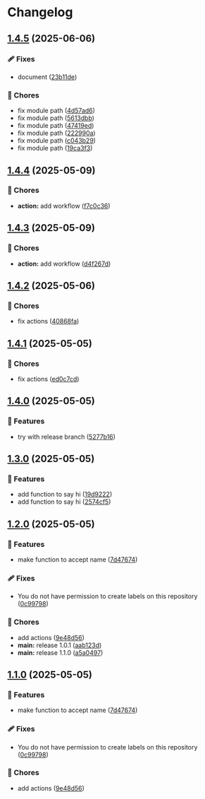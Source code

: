 # Changelog

## [1.4.5](https://github.com/Prajithp/sample-release/compare/v1.4.4...v1.4.5) (2025-06-06)


### 🩹 Fixes

* document ([23b11de](https://github.com/Prajithp/sample-release/commit/23b11de2a7cfcb7837d813d403081153707be5d5))


### 🧹 Chores

* fix module path ([4d57ad6](https://github.com/Prajithp/sample-release/commit/4d57ad60ced607757962dfa77c9c430f1e643e21))
* fix module path ([5613dbb](https://github.com/Prajithp/sample-release/commit/5613dbb1d4f251d92cf99b77b6e46c2bdc5304df))
* fix module path ([47419ed](https://github.com/Prajithp/sample-release/commit/47419ed94935541ab48fc9367dbb7a4732805a9c))
* fix module path ([222990a](https://github.com/Prajithp/sample-release/commit/222990a34f844d1c1486be049bb7e54e3fbee560))
* fix module path ([c043b29](https://github.com/Prajithp/sample-release/commit/c043b2952bc014dcc205b175e81ec70cece562b6))
* fix module path ([19ca3f3](https://github.com/Prajithp/sample-release/commit/19ca3f3a9792f7b9f38fee5b9a3febdc6df02ee3))

## [1.4.4](https://github.com/Prajithp/sample-release/compare/v1.4.3...v1.4.4) (2025-05-09)


### 🧹 Chores

* **action:** add workflow ([f7c0c36](https://github.com/Prajithp/sample-release/commit/f7c0c366f78000640f49607b369114aef46ae81c))

## [1.4.3](https://github.com/Prajithp/sample-release/compare/v1.4.2...v1.4.3) (2025-05-09)


### 🧹 Chores

* **action:** add workflow ([d4f267d](https://github.com/Prajithp/sample-release/commit/d4f267d0d220ac85840c39b00628c6729ccc6ee1))

## [1.4.2](https://github.com/Prajithp/sample-release/compare/v1.4.1...v1.4.2) (2025-05-06)


### 🧹 Chores

* fix actions ([40868fa](https://github.com/Prajithp/sample-release/commit/40868fa36c686010f0d9f4fdd239b60594ab7baa))

## [1.4.1](https://github.com/Prajithp/sample-release/compare/v1.4.0...v1.4.1) (2025-05-05)


### 🧹 Chores

* fix actions ([ed0c7cd](https://github.com/Prajithp/sample-release/commit/ed0c7cdc1bc282375eb18b3db5ff65ad97fa41d4))

## [1.4.0](https://github.com/Prajithp/sample-release/compare/v1.3.0...v1.4.0) (2025-05-05)


### 🌟 Features

* try with release branch ([5277b16](https://github.com/Prajithp/sample-release/commit/5277b16cac2cc42a3b203fe820f4f24d5af5e0ad))

## [1.3.0](https://github.com/Prajithp/sample-release/compare/v1.2.0...v1.3.0) (2025-05-05)


### 🌟 Features

* add function to say hi ([19d9222](https://github.com/Prajithp/sample-release/commit/19d9222f9c99bea275b703af22841e645fac042b))
* add function to say hi ([2574cf5](https://github.com/Prajithp/sample-release/commit/2574cf560d2583b1a9367ddf076535f8f19ef761))

## [1.2.0](https://github.com/Prajithp/sample-release/compare/v1.1.0...v1.2.0) (2025-05-05)


### 🌟 Features

* make function to accept name ([7d47674](https://github.com/Prajithp/sample-release/commit/7d476747281ddc6337a21064972f732622de837d))


### 🩹 Fixes

* You do not have permission to create labels on this repository ([0c99798](https://github.com/Prajithp/sample-release/commit/0c99798563305cc46fe333fa77c5a6b131ccb77d))


### 🧹 Chores

* add actions ([9e48d56](https://github.com/Prajithp/sample-release/commit/9e48d56cd983cbb3fc0667b2b81682e19a1866b5))
* **main:** release 1.0.1 ([aab123d](https://github.com/Prajithp/sample-release/commit/aab123d79c657731eaf5848ecdce4ea2c76c7ebc))
* **main:** release 1.1.0 ([a5a0497](https://github.com/Prajithp/sample-release/commit/a5a049772537b828ef0f8838e22efe2ad7e9b2f2))

## [1.1.0](https://github.com/Prajithp/sample-release/compare/v1.0.0...v1.1.0) (2025-05-05)


### 🌟 Features

* make function to accept name ([7d47674](https://github.com/Prajithp/sample-release/commit/7d476747281ddc6337a21064972f732622de837d))


### 🩹 Fixes

* You do not have permission to create labels on this repository ([0c99798](https://github.com/Prajithp/sample-release/commit/0c99798563305cc46fe333fa77c5a6b131ccb77d))


### 🧹 Chores

* add actions ([9e48d56](https://github.com/Prajithp/sample-release/commit/9e48d56cd983cbb3fc0667b2b81682e19a1866b5))
